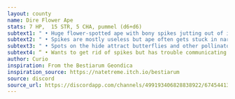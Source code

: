 ```yaml
---
layout: county 
name: Dire Flower Ape
stats: 7 HP,  15 STR, 5 CHA, pummel (d6+d6)
subtext1: " • Huge flower-spotted ape with bony spikes jutting out of it."
subtext2: " • Spikes are mostly useless but ape often gets stuck in narrow spaces."
subtext3: " • Spots on the hide attract butterflies and other pollinators."
subtext4: “ • Wants to get rid of spikes but has trouble communicating such.”
author: Curio
inspiration: From the Bestiarum Geondica
inspiration_source: https://natetreme.itch.io/bestiarum
source: discord
source_url: https://discordapp.com/channels/499193406828838922/674544134798966806/705384228577214495
---
```

